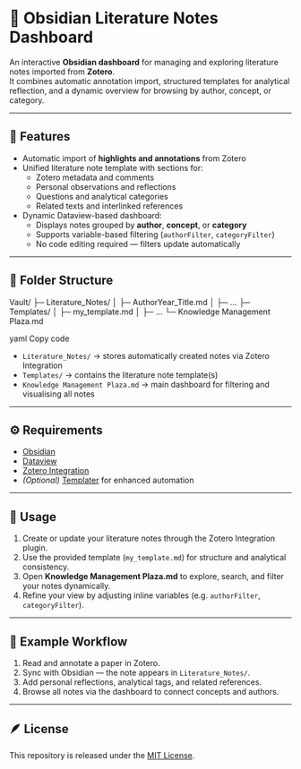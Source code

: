 # 📘 Obsidian Literature Notes Dashboard

An interactive **Obsidian dashboard** for managing and exploring literature notes imported from **Zotero**.  
It combines automatic annotation import, structured templates for analytical reflection, and a dynamic overview for browsing by author, concept, or category.

---

## 🧩 Features

- Automatic import of **highlights and annotations** from Zotero  
- Unified literature note template with sections for:
  - Zotero metadata and comments  
  - Personal observations and reflections  
  - Questions and analytical categories  
  - Related texts and interlinked references  
- Dynamic Dataview-based dashboard:
  - Displays notes grouped by **author**, **concept**, or **category**
  - Supports variable-based filtering (`authorFilter`, `categoryFilter`)
  - No code editing required — filters update automatically  

---

## 🧠 Folder Structure

Vault/
├─ Literature_Notes/
│ ├─ AuthorYear_Title.md
│ ├─ ...
├─ Templates/
│ ├─ my_template.md
│ ├─ ...
└─ Knowledge Management Plaza.md

yaml
Copy code

- `Literature_Notes/` → stores automatically created notes via Zotero Integration  
- `Templates/` → contains the literature note template(s)  
- `Knowledge Management Plaza.md` → main dashboard for filtering and visualising all notes  

---

## ⚙️ Requirements

- [Obsidian](https://obsidian.md)
- [Dataview](https://github.com/blacksmithgu/obsidian-dataview)
- [Zotero Integration](https://github.com/mgmeyers/obsidian-zotero-integration)
- *(Optional)* [Templater](https://github.com/SilentVoid13/Templater) for enhanced automation

---

## 🚀 Usage

1. Create or update your literature notes through the Zotero Integration plugin.  
2. Use the provided template (`my_template.md`) for structure and analytical consistency.  
3. Open **Knowledge Management Plaza.md** to explore, search, and filter your notes dynamically.  
4. Refine your view by adjusting inline variables (e.g. `authorFilter`, `categoryFilter`).  

---

## 🧭 Example Workflow

1. Read and annotate a paper in Zotero.  
2. Sync with Obsidian — the note appears in `Literature_Notes/`.  
3. Add personal reflections, analytical tags, and related references.  
4. Browse all notes via the dashboard to connect concepts and authors.

---

## 🪶 License

This repository is released under the [MIT License](LICENSE).